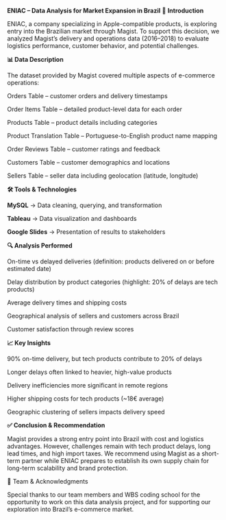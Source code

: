 **ENIAC – Data Analysis for Market Expansion in Brazil**
📌 **Introduction**

ENIAC, a company specializing in Apple-compatible products, is exploring entry into the Brazilian market through Magist. To support this decision, we analyzed Magist’s delivery and operations data (2016–2018) to evaluate logistics performance, customer behavior, and potential challenges.

**📊 Data Description**

The dataset provided by Magist covered multiple aspects of e-commerce operations:

Orders Table – customer orders and delivery timestamps

Order Items Table – detailed product-level data for each order

Products Table – product details including categories

Product Translation Table – Portuguese-to-English product name mapping

Order Reviews Table – customer ratings and feedback

Customers Table – customer demographics and locations

Sellers Table – seller data including geolocation (latitude, longitude)

**🛠 Tools & Technologies**

**MySQL** → Data cleaning, querying, and transformation

**Tableau** → Data visualization and dashboards

**Google Slides** → Presentation of results to stakeholders

**🔍 Analysis Performed**

On-time vs delayed deliveries (definition: products delivered on or before estimated date)

Delay distribution by product categories (highlight: 20% of delays are tech products)

Average delivery times and shipping costs

Geographical analysis of sellers and customers across Brazil

Customer satisfaction through review scores

**📈 Key Insights**

90% on-time delivery, but tech products contribute to 20% of delays

Longer delays often linked to heavier, high-value products

Delivery inefficiencies more significant in remote regions

Higher shipping costs for tech products (~18€ average)

Geographic clustering of sellers impacts delivery speed

**✅ Conclusion & Recommendation**

Magist provides a strong entry point into Brazil with cost and logistics advantages. However, challenges remain with tech product delays, long lead times, and high import taxes.
We recommend using Magist as a short-term partner while ENIAC prepares to establish its own supply chain for long-term scalability and brand protection.

👥 Team & Acknowledgments

Special thanks to our team members and WBS coding school for the opportunity to work on this data analysis project, and for supporting our exploration into Brazil’s e-commerce market.
